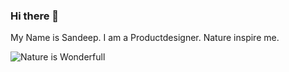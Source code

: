 ### Hi there 👋

My Name is Sandeep. I am a Productdesigner. Nature inspire me.

![Nature is Wonderfull](https://images.unsplash.com/photo-1469474968028-56623f02e42e?ixlib=rb-4.0.3&ixid=MnwxMjA3fDB8MHxzZWFyY2h8Mnx8bmF0dXJlfGVufDB8fDB8fA%3D%3D&auto=format&fit=crop&w=800&q=60)

<!--
**itsandeepsingh/itsandeepsingh** is a ✨ _special_ ✨ repository because its `README.md` (this file) appears on your GitHub profile.

Here are some ideas to get you started:

- 🔭 I’m currently working on ...
- 🌱 I’m currently learning ...
- 👯 I’m looking to collaborate on ...
- 🤔 I’m looking for help with ...
- 💬 Ask me about ...
- 📫 How to reach me: ...
- 😄 Pronouns: ...
- ⚡ Fun fact: ...
-->
